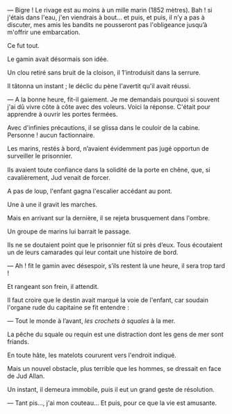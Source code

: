 — Bigre ! Le rivage est au moins à un mille marin (1852 mètres). Bah !
si j'étais dans l'eau, j'en viendrais à bout... et puis, et puis, il n’y a pas à discuter, mes amis les bandits ne pousseront pas l'obligeance jusqu’à m'offrir une embarcation.

Ce fut tout.

Le gamin avait désormais son idée.

Un clou retiré sans bruit de la cloison, il 1’introduisit dans la serrure.

Il tâtonna un instant ; le déclic du pène l'avertit qu'il avait réussi.

— A la bonne heure, fit-il gaiement. Je me demandais pourquoi si souvent
j'ai dû vivre côte à côte avec des voleurs. Voici la réponse. C'était pour
apprendre à ouvrir les portes fermées.

Avec d'infinies précautions, il se glissa dans le couloir de la cabine.
Personne ! aucun factionnaire.

Les marins, restés à bord, n’avaient évidemment pas jugé opportun de
surveiller le prisonnier.

Ils avaient toute conﬁance dans la solidité de la porte en chêne, que, si
cavalièrement, Jud venait de forcer.

A pas de loup, l'enfant gagna l'escalier accédant au pont.

Une à une il gravit les marches.

Mais en arrivant sur la dernière, il se rejeta brusquement dans l'ombre.

Un groupe de marins lui barrait le passage.

Ils ne se doutaient point que le prisonnier fût si près d‘eux. Tous écoutaient un de leurs camarades qui leur contait une histoire de bord.

— Ah ! fit le gamin avec désespoir, s’ils restent là une heure, il sera
trop tard !

Et rangeant son frein, il attendit.

Il faut croire que le destin avait marqué la voie de l'enfant, car soudain
l'organe rude du capitaine se fit entendre :

— Tout le monde à l’avant, _les crochets à squales_ à la mer.

La pêche du squale ou requin est une distraction dont les gens de mer sont friands.

En toute hâte, les matelots coururent vers l'endroit indiqué.

Mais un nouvel obstacle, plus terrible que les hommes, se dressait en face de Jud Allan.

Un instant, il demeura immobile, puis il eut un grand geste de résolution.

— Tant pis..., j'ai mon couteau... Et puis, pour ce que la vie est amusante.
